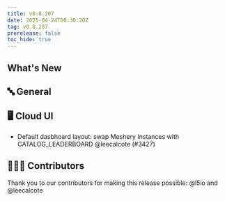 ```yaml
---
title: v0.8.207
date: 2025-04-24T00:30:20Z
tag: v0.8.207
prerelease: false
toc_hide: true
---
```


## What's New
## 🔤 General
## 🖥 Cloud UI

- Default dasbhoard layout: swap Meshery Instances with CATALOG_LEADERBOARD @leecalcote (#3427)

## 👨🏽‍💻 Contributors

Thank you to our contributors for making this release possible:
@l5io and @leecalcote

